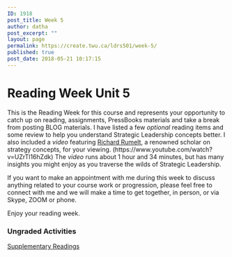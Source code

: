 ```yaml
---
ID: 1918
post_title: Week 5
author: datha
post_excerpt: ""
layout: page
permalink: https://create.twu.ca/ldrs501/week-5/
published: true
post_date: 2018-05-21 10:17:15
---
```

<!--themify_builder_static-->
<h1>Reading Week
Unit 5</h1>
This is the Reading Week for this course and represents your opportunity to catch up on reading, assignments, PressBooks materials and take a break from posting BLOG materials. I have listed a few <em>optional</em> reading items and some review to help you understand Strategic Leadership concepts better. I also included a <em>video</em> featuring <a href="https://youtu.be/UZrTl16hZdk" target="_blank" rel="noopener">Richard Rumelt</a>, a renowned scholar on strategy concepts, for your viewing. (https://www.youtube.com/watch?v=UZrTl16hZdk) The <em>video</em> runs about 1 hour and 34 minutes, but has many insights you might enjoy as you traverse the wilds of Strategic Leadership.

If you want to make an appointment with me during this week to discuss anything related to your course work or progression, please feel free to connect with me and we will make a time to get together, in person, or via Skype, ZOOM or phone.

Enjoy your reading week.
<h3>Ungraded Activities</h3>
<a href="https://create.twu.ca/ldrs501/unit-5/"> Supplementary Readings </a><!--/themify_builder_static-->